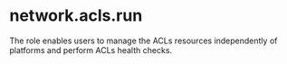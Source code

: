 network.acls.run
================

The role enables users to manage the ACLs resources independently of platforms and perform ACLs health checks.
